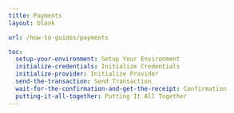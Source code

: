 ```yaml
---
title: Payments
layout: blank

url: /how-to-guides/payments

toc:
  setup-your-environment: Setup Your Environment
  initialize-credentials: Initialize Credentials
  initialize-provider: Initialize Provider
  send-the-transaction: Send Transaction
  wait-for-the-confirmation-and-get-the-receipt: Confirmation
  putting-it-all-together: Putting It All Together
---
```


<script>
    import Intro from './intro.md';
    import SetupEnv from './setup-env.md';
    import Initialize from './initialize.md';
    import SendTransaction from './send-transaction.md';
    import GetReceipt from './get-receipt.md';
    import Together from './together.md';
</script>

<Intro />
<SetupEnv />
<Initialize />
<SendTransaction />
<GetReceipt />
<Together />

